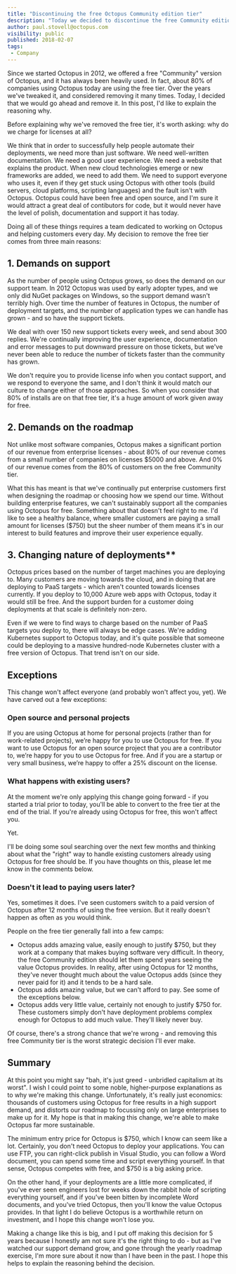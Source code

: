 ```yaml
---
title: "Discontinuing the free Octopus Community edition tier"
description: "Today we decided to discontinue the free Community edition of Octopus Deploy. This post explains why."
author: paul.stovell@octopus.com
visibility: public
published: 2018-02-07
tags:
 - Company
---
```


Since we started Octopus in 2012, we offered a free "Community" version of Octopus, and it has always been heavily used. In fact, about 80% of companies using Octopus today are using the free tier. Over the years we've tweaked it, and considered removing it many times. Today, I decided that we would go ahead and remove it. In this post, I'd like to explain the reasoning why. 

Before explaining why we've removed the free tier, it's worth asking: why do we charge for licenses at all? 

We think that in order to successfully help people automate their deployments, we need more than just software. We need well-written documentation. We need a good user experience. We need a website that explains the product. When new cloud technologies emerge or new frameworks are added, we need to add them. We need to support everyone who uses it, even if they get stuck using Octopus with other tools (build servers, cloud platforms, scripting languages) and the fault isn't with Octopus. Octopus could have been free and open source, and I'm sure it would attract a great deal of contibutors for code, but it would never have the level of polish, documentation and support it has today. 

Doing all of these things requires a team dedicated to working on Octopus and helping customers every day. My decision to remove the free tier comes from three main reasons:

## 1. Demands on support

As the number of people using Octopus grows, so does the demand on our support team. In 2012 Octopus was used by early adopter types, and we only did NuGet packages on Windows, so the support demand wasn't terribly high. Over time the number of features in Octopus, the number of deployment targets, and the number of application types we can handle has grown - and so have the support tickets. 

We deal with over 150 new support tickets every week, and send about 300 replies. We're continually improving the user experience, documentation and error messages to put downward pressure on those tickets, but we've never been able to reduce the number of tickets faster than the community has grown. 

We don't require you to provide license info when you contact support, and we respond to everyone the same, and I don't think it would match our culture to change either of those approaches. So when you consider that 80% of installs are on that free tier, it's a huge amount of work given away for free. 

## 2. Demands on the roadmap

Not unlike most software companies, Octopus makes a significant portion of our revenue from enterprise licenses - about 80% of our revenue comes from a small number of companies on licenses $5000 and above. And 0% of our revenue comes from the 80% of customers on the free Community tier. 

What this has meant is that we've continually put enterprise customers first when designing the roadmap or choosing how we spend our time. Without building enterprise features, we can't sustainably support all the companies using Octopus for free. Something about that doesn't feel right to me. I'd like to see a healthy balance, where smaller customers are paying a small amount for licenses ($750) but the sheer number of them means it's in our interest to build features and improve their user experience equally. 

## 3. Changing nature of deployments**

Octopus prices based on the number of target machines you are deploying to. Many customers are moving towards the cloud, and in doing that are deploying to PaaS targets - which aren't counted towards licenses currently. If you deploy to 10,000 Azure web apps with Octopus, today it would still be free. And the support burden for a customer doing deployments at that scale is definitely non-zero. 

Even if we were to find ways to charge based on the number of PaaS targets you deploy to, there will always be edge cases. We're adding Kubernetes support to Octopus today, and it's quite possible that someone could be deploying to a massive hundred-node Kubernetes cluster with a free version of Octopus. That trend isn't on our side. 

## Exceptions

This change won't affect everyone (and probably won't affect you, yet). We have carved out a few exceptions:

### Open source and personal projects

If you are using Octopus at home for personal projects (rather than for work-related projects), we’re happy for you to use Octopus for free. If you want to use Octopus for an open source project that you are a contributor to, we’re happy for you to use Octopus for free. And if you are a startup or very small business, we’re happy to offer a 25% discount on the license. 

### What happens with existing users?

At the moment we're only applying this change going forward - if you started a trial prior to today, you'll be able to convert to the free tier at the end of the trial. If you're already using Octopus for free, this won't affect you. 

Yet.

I'll be doing some soul searching over the next few months and thinking about what the "right" way to handle existing customers already using Octopus for free should be. If you have thoughts on this, please let me know in the comments below. 

### Doesn't it lead to paying users later?

Yes, sometimes it does. I've seen customers switch to a paid version of Octopus after 12 months of using the free version. But it really doesn't happen as often as you would think. 

People on the free tier generally fall into a few camps:

 - Octopus adds amazing value, easily enough to justify $750, but they work at a company that makes buying software very difficult. In theory, the free Community edition should let them spend years seeing the value Octopus provides. In reality, after using Octopus for 12 months, they've never thought much about the value Octopus adds (since they never paid for it) and it tends to be a hard sale. 
 - Octopus adds amazing value, but we can't afford to pay. See some of the exceptions below. 
 - Octopus adds very little value, certainly not enough to justify $750 for. These customers simply don't have deployment problems complex enough for Octopus to add much value. They'll likely never buy. 

Of course, there's a strong chance that we're wrong - and removing this free Community tier is the worst strategic decision I'll ever make. 

## Summary

At this point you might say "bah, it's just greed - unbridled capitalism at its worst". I wish I could point to some noble, higher-purpose explanations as to why we're making this change. Unfortunately, it's really just economics: thousands of customers using Octopus for free results in a high support demand, and distorts our roadmap to focussing only on large enterprises to make up for it. My hope is that in making this change, we're able to make Octopus far more sustainable. 

The minimum entry price for Octopus is $750, which I know can seem like a lot. Certainly, you don't need Octopus to deploy your applications. You can use FTP, you can right-click publish in Visual Studio, you can follow a Word document, you can spend some time and script everything yourself. In that sense, Octopus competes with free, and $750 is a big asking price. 

On the other hand, if your deployments are a little more complicated, if you've ever seen engineers lost for weeks down the rabbit hole of scripting everything yourself, and if you've been bitten by incomplete Word documents, and you've tried Octopus, then you'll know the value Octopus provides. In that light I do believe Octopus is a worthwhile return on investment, and I hope this change won't lose you. 

Making a change like this is big, and I put off making this decision for 5 years because I honestly am not sure it's the right thing to do - but as I've watched our support demand grow, and gone through the yearly roadmap exercise, I'm more sure about it now than I have been in the past. I hope this helps to explain the reasoning behind the decision. 
